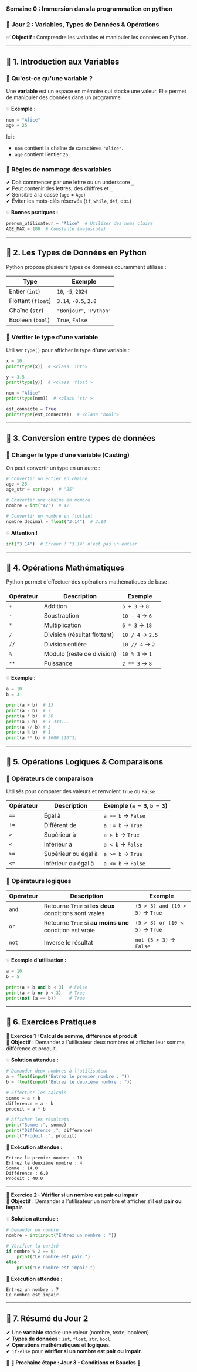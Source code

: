 ### Semaine 0 : Immersion dans la programmation en python

### **📘 Jour 2 : Variables, Types de Données & Opérations**  

✅ **Objectif** : Comprendre les variables et manipuler les données en Python.

---

## **🔹 1. Introduction aux Variables**  

### **📌 Qu'est-ce qu'une variable ?**  

Une **variable** est un espace en mémoire qui stocke une valeur. Elle permet de manipuler des données dans un programme.

💡 **Exemple :**
```python
nom = "Alice"
age = 25
```
Ici :  
- `nom` contient la chaîne de caractères `"Alice"`.  
- `age` contient l’entier `25`.

### **📌 Règles de nommage des variables**

✔ Doit commencer par une lettre ou un underscore `_`  
✔ Peut contenir des lettres, des chiffres et `_`  
✔ Sensible à la casse (`age` ≠ `Age`)  
✔ Éviter les mots-clés réservés (`if`, `while`, `def`, etc.)  

💡 **Bonnes pratiques :**
```python
prenom_utilisateur = "Alice"  # Utiliser des noms clairs
AGE_MAX = 100  # Constante (majuscule)
```

---

## **🔹 2. Les Types de Données en Python**  

Python propose plusieurs types de données couramment utilisés :

| Type        | Exemple |
|------------|---------|
| Entier (`int`) | `10`, `-5`, `2024` |
| Flottant (`float`) | `3.14`, `-0.5`, `2.0` |
| Chaîne (`str`) | `"Bonjour"`, `'Python'` |
| Booléen (`bool`) | `True`, `False` |

### **📌 Vérifier le type d'une variable**  

Utiliser `type()` pour afficher le type d'une variable :
```python
x = 10
print(type(x))  # <class 'int'>

y = 3.5
print(type(y))  # <class 'float'>

nom = "Alice"
print(type(nom))  # <class 'str'>

est_connecte = True
print(type(est_connecte))  # <class 'bool'>
```

---

## **🔹 3. Conversion entre types de données**  

### **📌 Changer le type d’une variable (Casting)**

On peut convertir un type en un autre :
```python
# Convertir un entier en chaîne
age = 25
age_str = str(age)  # "25"

# Convertir une chaîne en nombre
nombre = int("42")  # 42

# Convertir un nombre en flottant
nombre_decimal = float("3.14")  # 3.14
```

💡 **Attention !**
```python
int("3.14")  # Erreur ! "3.14" n'est pas un entier
```

---

## **🔹 4. Opérations Mathématiques**  

Python permet d'effectuer des opérations mathématiques de base :

| Opérateur | Description | Exemple |
|-----------|------------|---------|
| `+` | Addition | `5 + 3` → `8` |
| `-` | Soustraction | `10 - 4` → `6` |
| `*` | Multiplication | `6 * 3` → `18` |
| `/` | Division (résultat flottant) | `10 / 4` → `2.5` |
| `//` | Division entière | `10 // 4` → `2` |
| `%` | Modulo (reste de division) | `10 % 3` → `1` |
| `**` | Puissance | `2 ** 3` → `8` |

💡 **Exemple :**
```python
a = 10
b = 3

print(a + b)  # 13
print(a - b)  # 7
print(a * b)  # 30
print(a / b)  # 3.333...
print(a // b) # 3
print(a % b)  # 1
print(a ** b) # 1000 (10^3)
```

---

## **🔹 5. Opérations Logiques & Comparaisons**  

### **📌 Opérateurs de comparaison**

Utilisés pour comparer des valeurs et renvoient `True` ou `False` :

| Opérateur | Description | Exemple (`a = 5`, `b = 3`) |
|-----------|------------|-----------------------------|
| `==` | Égal à | `a == b` → `False` |
| `!=` | Différent de | `a != b` → `True` |
| `>` | Supérieur à | `a > b` → `True` |
| `<` | Inférieur à | `a < b` → `False` |
| `>=` | Supérieur ou égal à | `a >= b` → `True` |
| `<=` | Inférieur ou égal à | `a <= b` → `False` |

### **📌 Opérateurs logiques**

| Opérateur | Description | Exemple |
|-----------|------------|---------|
| `and` | Retourne `True` si **les deux** conditions sont vraies | `(5 > 3) and (10 > 5)` → `True` |
| `or` | Retourne `True` si **au moins une** condition est vraie | `(5 > 3) or (10 < 5)` → `True` |
| `not` | Inverse le résultat | `not (5 > 3)` → `False` |

💡 **Exemple d'utilisation :**
```python
a = 10
b = 5

print(a > b and b < 3)  # False
print(a > b or b < 3)   # True
print(not (a == b))     # True
```

---

## **🔹 6. Exercices Pratiques**  

🎯 **Exercice 1 : Calcul de somme, différence et produit**  
📌 **Objectif** : Demander à l’utilisateur deux nombres et afficher leur somme, différence et produit.

💡 **Solution attendue :**
```python
# Demander deux nombres à l'utilisateur
a = float(input("Entrez le premier nombre : "))
b = float(input("Entrez le deuxième nombre : "))

# Effectuer les calculs
somme = a + b
difference = a - b
produit = a * b

# Afficher les résultats
print("Somme :", somme)
print("Différence :", difference)
print("Produit :", produit)
```
📌 **Exécution attendue :**
```
Entrez le premier nombre : 10
Entrez le deuxième nombre : 4
Somme : 14.0
Différence : 6.0
Produit : 40.0
```

---

🎯 **Exercice 2 : Vérifier si un nombre est pair ou impair**  
📌 **Objectif** : Demander à l’utilisateur un nombre et afficher s’il est **pair ou impair**.

💡 **Solution attendue :**
```python
# Demander un nombre
nombre = int(input("Entrez un nombre : "))

# Vérifier la parité
if nombre % 2 == 0:
    print("Le nombre est pair.")
else:
    print("Le nombre est impair.")
```
📌 **Exécution attendue :**
```
Entrez un nombre : 7
Le nombre est impair.
```

---

## **🔹 7. Résumé du Jour 2**  

✔ Une **variable** stocke une valeur (nombre, texte, booléen).  
✔ **Types de données** : `int`, `float`, `str`, `bool`.  
✔ **Opérations mathématiques** et **logiques**.  
✔ `if-else` pour **vérifier si un nombre est pair ou impair**.  

📌 **🎯 Prochaine étape : Jour 3 - Conditions et Boucles** 🚀